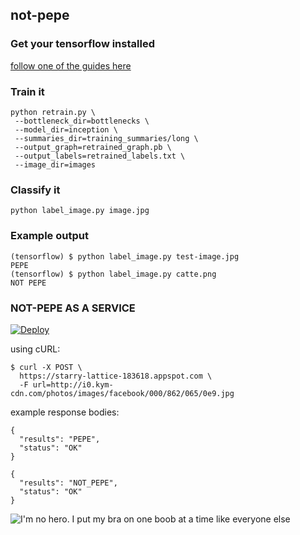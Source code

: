 not-pepe
---

### Get your tensorflow installed

[follow one of the guides here](https://www.tensorflow.org/install/)

### Train it

```
python retrain.py \
 --bottleneck_dir=bottlenecks \
 --model_dir=inception \
 --summaries_dir=training_summaries/long \
 --output_graph=retrained_graph.pb \
 --output_labels=retrained_labels.txt \
 --image_dir=images
```

### Classify it

```
python label_image.py image.jpg
```

### Example output

```
(tensorflow) $ python label_image.py test-image.jpg
PEPE
(tensorflow) $ python label_image.py catte.png
NOT PEPE
```

### NOT-PEPE AS A SERVICE

[![Deploy](https://www.herokucdn.com/deploy/button.svg)](https://heroku.com/deploy)

using cURL:

```
$ curl -X POST \
  https://starry-lattice-183618.appspot.com \
  -F url=http://i0.kym-cdn.com/photos/images/facebook/000/862/065/0e9.jpg
```

example response bodies:

```
{
  "results": "PEPE",
  "status": "OK"
}
```

```
{
  "results": "NOT_PEPE",
  "status": "OK"
}

```

![I'm no hero. I put my bra on one boob at a time like everyone else](https://assets-auto.rbl.ms/becd4975f2a7c0b5f73523ba24edcb81ad84a4c170ee9617772788a1de2c5214)
